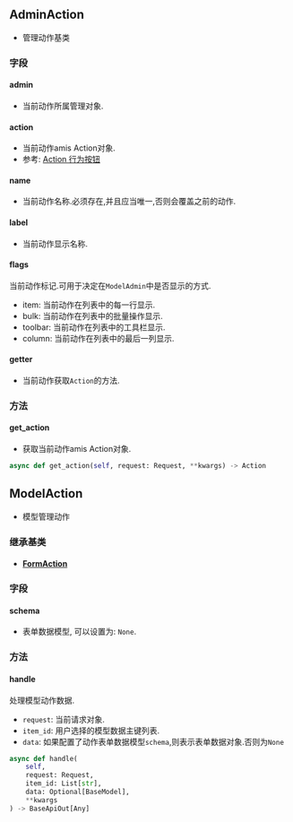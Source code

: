 ## AdminAction

- 管理动作基类

### 字段

#### admin

- 当前动作所属管理对象.

#### action

- 当前动作amis Action对象.
- 参考:  [Action 行为按钮](https://baidu.gitee.io/amis/zh-CN/components/action?page=1#弹框)

#### name

- 当前动作名称.必须存在,并且应当唯一,否则会覆盖之前的动作.

#### label

- 当前动作显示名称.

#### flags

当前动作标记.可用于决定在`ModelAdmin`中是否显示的方式.

- item: 当前动作在列表中的每一行显示.
- bulk: 当前动作在列表中的批量操作显示.
- toolbar: 当前动作在列表中的工具栏显示.
- column: 当前动作在列表中的最后一列显示.

#### getter

- 当前动作获取`Action`的方法.

### 方法

#### get_action

- 获取当前动作amis Action对象.

```python
async def get_action(self, request: Request, **kwargs) -> Action
```


## ModelAction

- 模型管理动作

### 继承基类

- #### [FormAction](../FormAdmin/#baseformadmin)


### 字段

#### schema

- 表单数据模型, 可以设置为: `None`.

### 方法


#### handle

处理模型动作数据.

- `request`: 当前请求对象.
- `item_id`: 用户选择的模型数据主键列表.
- `data`: 如果配置了动作表单数据模型`schema`,则表示表单数据对象.否则为`None`

```python
async def handle(
    self, 
    request: Request, 
    item_id: List[str], 
    data: Optional[BaseModel],
    **kwargs
) -> BaseApiOut[Any]
```

